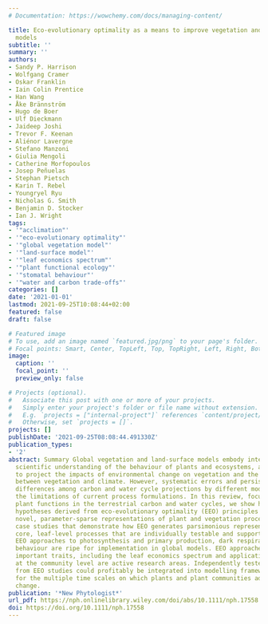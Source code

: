 ```yaml
---
# Documentation: https://wowchemy.com/docs/managing-content/

title: Eco-evolutionary optimality as a means to improve vegetation and land-surface
  models
subtitle: ''
summary: ''
authors:
- Sandy P. Harrison
- Wolfgang Cramer
- Oskar Franklin
- Iain Colin Prentice
- Han Wang
- Åke Brännström
- Hugo de Boer
- Ulf Dieckmann
- Jaideep Joshi
- Trevor F. Keenan
- Aliénor Lavergne
- Stefano Manzoni
- Giulia Mengoli
- Catherine Morfopoulos
- Josep Peñuelas
- Stephan Pietsch
- Karin T. Rebel
- Youngryel Ryu
- Nicholas G. Smith
- Benjamin D. Stocker
- Ian J. Wright
tags:
- '"acclimation"'
- '"eco-evolutionary optimality"'
- '"global vegetation model"'
- '"land-surface model"'
- '"leaf economics spectrum"'
- '"plant functional ecology"'
- '"stomatal behaviour"'
- '"water and carbon trade-offs"'
categories: []
date: '2021-01-01'
lastmod: 2021-09-25T10:08:44+02:00
featured: false
draft: false

# Featured image
# To use, add an image named `featured.jpg/png` to your page's folder.
# Focal points: Smart, Center, TopLeft, Top, TopRight, Left, Right, BottomLeft, Bottom, BottomRight.
image:
  caption: ''
  focal_point: ''
  preview_only: false

# Projects (optional).
#   Associate this post with one or more of your projects.
#   Simply enter your project's folder or file name without extension.
#   E.g. `projects = ["internal-project"]` references `content/project/deep-learning/index.md`.
#   Otherwise, set `projects = []`.
projects: []
publishDate: '2021-09-25T08:08:44.491330Z'
publication_types:
- '2'
abstract: Summary Global vegetation and land-surface models embody interdisciplinary
  scientific understanding of the behaviour of plants and ecosystems, and are indispensable
  to project the impacts of environmental change on vegetation and the interactions
  between vegetation and climate. However, systematic errors and persistently large
  differences among carbon and water cycle projections by different models highlight
  the limitations of current process formulations. In this review, focusing on core
  plant functions in the terrestrial carbon and water cycles, we show how unifying
  hypotheses derived from eco-evolutionary optimality (EEO) principles can provide
  novel, parameter-sparse representations of plant and vegetation processes. We present
  case studies that demonstrate how EEO generates parsimonious representations of
  core, leaf-level processes that are individually testable and supported by evidence.
  EEO approaches to photosynthesis and primary production, dark respiration and stomatal
  behaviour are ripe for implementation in global models. EEO approaches to other
  important traits, including the leaf economics spectrum and applications of EEO
  at the community level are active research areas. Independently tested modules emerging
  from EEO studies could profitably be integrated into modelling frameworks that account
  for the multiple time scales on which plants and plant communities adjust to environmental
  change.
publication: '*New Phytologist*'
url_pdf: https://nph.onlinelibrary.wiley.com/doi/abs/10.1111/nph.17558
doi: https://doi.org/10.1111/nph.17558
---
```

